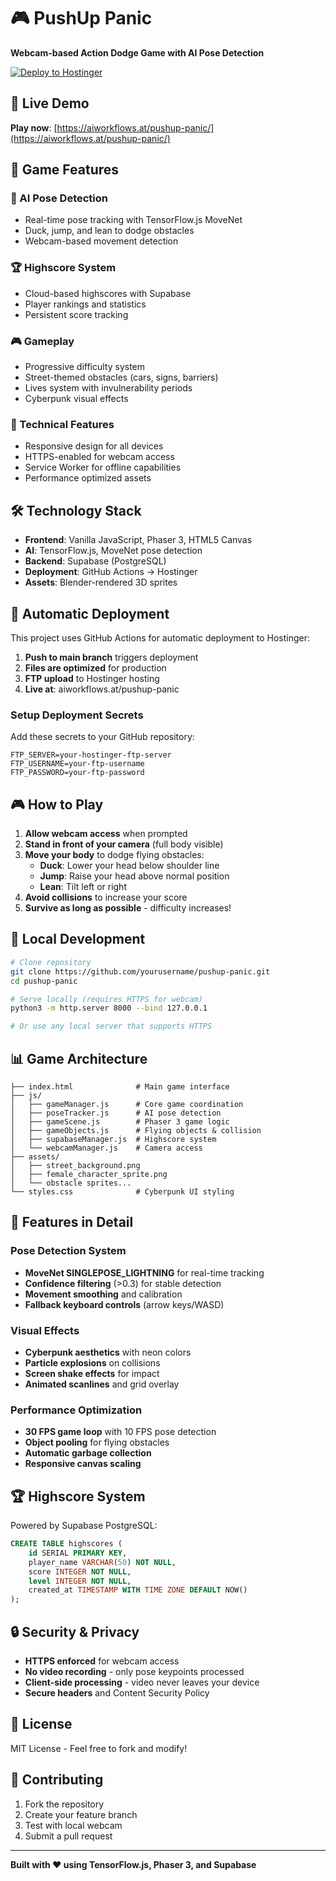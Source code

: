 # 🎮 PushUp Panic
**Webcam-based Action Dodge Game with AI Pose Detection**

[![Deploy to Hostinger](https://github.com/yourusername/pushup-panic/actions/workflows/deploy.yml/badge.svg)](https://github.com/yourusername/pushup-panic/actions/workflows/deploy.yml)

## 🚀 Live Demo
**Play now**: [https://aiworkflows.at/pushup-panic/](https://aiworkflows.at/pushup-panic/)

## 🎯 Game Features

### 🤖 AI Pose Detection
- Real-time pose tracking with TensorFlow.js MoveNet
- Duck, jump, and lean to dodge obstacles
- Webcam-based movement detection

### 🏆 Highscore System
- Cloud-based highscores with Supabase
- Player rankings and statistics
- Persistent score tracking

### 🎮 Gameplay
- Progressive difficulty system
- Street-themed obstacles (cars, signs, barriers)
- Lives system with invulnerability periods
- Cyberpunk visual effects

### 📱 Technical Features
- Responsive design for all devices
- HTTPS-enabled for webcam access
- Service Worker for offline capabilities
- Performance optimized assets

## 🛠️ Technology Stack

- **Frontend**: Vanilla JavaScript, Phaser 3, HTML5 Canvas
- **AI**: TensorFlow.js, MoveNet pose detection
- **Backend**: Supabase (PostgreSQL)
- **Deployment**: GitHub Actions → Hostinger
- **Assets**: Blender-rendered 3D sprites

## 🚀 Automatic Deployment

This project uses GitHub Actions for automatic deployment to Hostinger:

1. **Push to main branch** triggers deployment
2. **Files are optimized** for production
3. **FTP upload** to Hostinger hosting
4. **Live at**: aiworkflows.at/pushup-panic

### Setup Deployment Secrets

Add these secrets to your GitHub repository:

```
FTP_SERVER=your-hostinger-ftp-server
FTP_USERNAME=your-ftp-username  
FTP_PASSWORD=your-ftp-password
```

## 🎮 How to Play

1. **Allow webcam access** when prompted
2. **Stand in front of your camera** (full body visible)
3. **Move your body** to dodge flying obstacles:
   - **Duck**: Lower your head below shoulder line
   - **Jump**: Raise your head above normal position
   - **Lean**: Tilt left or right
4. **Avoid collisions** to increase your score
5. **Survive as long as possible** - difficulty increases!

## 🔧 Local Development

```bash
# Clone repository
git clone https://github.com/yourusername/pushup-panic.git
cd pushup-panic

# Serve locally (requires HTTPS for webcam)
python3 -m http.server 8000 --bind 127.0.0.1

# Or use any local server that supports HTTPS
```

## 📊 Game Architecture

```
├── index.html              # Main game interface
├── js/
│   ├── gameManager.js      # Core game coordination
│   ├── poseTracker.js      # AI pose detection
│   ├── gameScene.js        # Phaser 3 game logic
│   ├── gameObjects.js      # Flying objects & collision
│   ├── supabaseManager.js  # Highscore system
│   └── webcamManager.js    # Camera access
├── assets/
│   ├── street_background.png
│   ├── female_character_sprite.png
│   └── obstacle sprites...
└── styles.css              # Cyberpunk UI styling
```

## 🌟 Features in Detail

### Pose Detection System
- **MoveNet SINGLEPOSE_LIGHTNING** for real-time tracking
- **Confidence filtering** (>0.3) for stable detection
- **Movement smoothing** and calibration
- **Fallback keyboard controls** (arrow keys/WASD)

### Visual Effects
- **Cyberpunk aesthetics** with neon colors
- **Particle explosions** on collisions
- **Screen shake effects** for impact
- **Animated scanlines** and grid overlay

### Performance Optimization
- **30 FPS game loop** with 10 FPS pose detection
- **Object pooling** for flying obstacles
- **Automatic garbage collection**
- **Responsive canvas scaling**

## 🏆 Highscore System

Powered by Supabase PostgreSQL:

```sql
CREATE TABLE highscores (
    id SERIAL PRIMARY KEY,
    player_name VARCHAR(50) NOT NULL,
    score INTEGER NOT NULL,
    level INTEGER NOT NULL,
    created_at TIMESTAMP WITH TIME ZONE DEFAULT NOW()
);
```

## 🔒 Security & Privacy

- **HTTPS enforced** for webcam access
- **No video recording** - only pose keypoints processed
- **Client-side processing** - video never leaves your device
- **Secure headers** and Content Security Policy

## 📄 License

MIT License - Feel free to fork and modify!

## 🤝 Contributing

1. Fork the repository
2. Create your feature branch
3. Test with local webcam
4. Submit a pull request

---

**Built with ❤️ using TensorFlow.js, Phaser 3, and Supabase**
